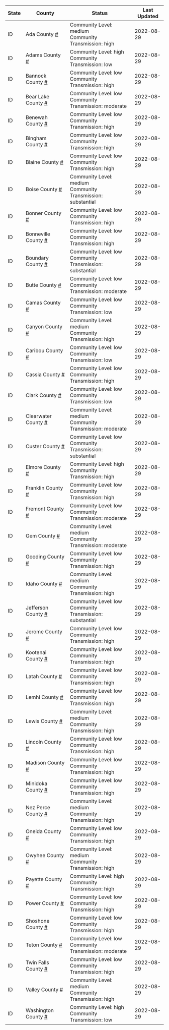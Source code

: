 State | County | Status | Last Updated
--- | --- | --- | --- 
ID | Ada County <a href="#ada_county">#</a> | <a name="ada_county"></a>Community Level: medium<br/>Community Transmission: high | 2022-08-29
ID | Adams County <a href="#adams_county">#</a> | <a name="adams_county"></a>Community Level: high<br/>Community Transmission: low | 2022-08-29
ID | Bannock County <a href="#bannock_county">#</a> | <a name="bannock_county"></a>Community Level: low<br/>Community Transmission: high | 2022-08-29
ID | Bear Lake County <a href="#bear_lake_county">#</a> | <a name="bear_lake_county"></a>Community Level: low<br/>Community Transmission: moderate | 2022-08-29
ID | Benewah County <a href="#benewah_county">#</a> | <a name="benewah_county"></a>Community Level: low<br/>Community Transmission: high | 2022-08-29
ID | Bingham County <a href="#bingham_county">#</a> | <a name="bingham_county"></a>Community Level: low<br/>Community Transmission: high | 2022-08-29
ID | Blaine County <a href="#blaine_county">#</a> | <a name="blaine_county"></a>Community Level: low<br/>Community Transmission: high | 2022-08-29
ID | Boise County <a href="#boise_county">#</a> | <a name="boise_county"></a>Community Level: medium<br/>Community Transmission: substantial | 2022-08-29
ID | Bonner County <a href="#bonner_county">#</a> | <a name="bonner_county"></a>Community Level: low<br/>Community Transmission: high | 2022-08-29
ID | Bonneville County <a href="#bonneville_county">#</a> | <a name="bonneville_county"></a>Community Level: low<br/>Community Transmission: high | 2022-08-29
ID | Boundary County <a href="#boundary_county">#</a> | <a name="boundary_county"></a>Community Level: low<br/>Community Transmission: substantial | 2022-08-29
ID | Butte County <a href="#butte_county">#</a> | <a name="butte_county"></a>Community Level: low<br/>Community Transmission: moderate | 2022-08-29
ID | Camas County <a href="#camas_county">#</a> | <a name="camas_county"></a>Community Level: low<br/>Community Transmission: low | 2022-08-29
ID | Canyon County <a href="#canyon_county">#</a> | <a name="canyon_county"></a>Community Level: medium<br/>Community Transmission: high | 2022-08-29
ID | Caribou County <a href="#caribou_county">#</a> | <a name="caribou_county"></a>Community Level: low<br/>Community Transmission: low | 2022-08-29
ID | Cassia County <a href="#cassia_county">#</a> | <a name="cassia_county"></a>Community Level: low<br/>Community Transmission: high | 2022-08-29
ID | Clark County <a href="#clark_county">#</a> | <a name="clark_county"></a>Community Level: low<br/>Community Transmission: low | 2022-08-29
ID | Clearwater County <a href="#clearwater_county">#</a> | <a name="clearwater_county"></a>Community Level: medium<br/>Community Transmission: moderate | 2022-08-29
ID | Custer County <a href="#custer_county">#</a> | <a name="custer_county"></a>Community Level: low<br/>Community Transmission: substantial | 2022-08-29
ID | Elmore County <a href="#elmore_county">#</a> | <a name="elmore_county"></a>Community Level: high<br/>Community Transmission: high | 2022-08-29
ID | Franklin County <a href="#franklin_county">#</a> | <a name="franklin_county"></a>Community Level: low<br/>Community Transmission: high | 2022-08-29
ID | Fremont County <a href="#fremont_county">#</a> | <a name="fremont_county"></a>Community Level: low<br/>Community Transmission: moderate | 2022-08-29
ID | Gem County <a href="#gem_county">#</a> | <a name="gem_county"></a>Community Level: medium<br/>Community Transmission: moderate | 2022-08-29
ID | Gooding County <a href="#gooding_county">#</a> | <a name="gooding_county"></a>Community Level: low<br/>Community Transmission: high | 2022-08-29
ID | Idaho County <a href="#idaho_county">#</a> | <a name="idaho_county"></a>Community Level: medium<br/>Community Transmission: high | 2022-08-29
ID | Jefferson County <a href="#jefferson_county">#</a> | <a name="jefferson_county"></a>Community Level: low<br/>Community Transmission: substantial | 2022-08-29
ID | Jerome County <a href="#jerome_county">#</a> | <a name="jerome_county"></a>Community Level: low<br/>Community Transmission: high | 2022-08-29
ID | Kootenai County <a href="#kootenai_county">#</a> | <a name="kootenai_county"></a>Community Level: low<br/>Community Transmission: high | 2022-08-29
ID | Latah County <a href="#latah_county">#</a> | <a name="latah_county"></a>Community Level: low<br/>Community Transmission: high | 2022-08-29
ID | Lemhi County <a href="#lemhi_county">#</a> | <a name="lemhi_county"></a>Community Level: low<br/>Community Transmission: high | 2022-08-29
ID | Lewis County <a href="#lewis_county">#</a> | <a name="lewis_county"></a>Community Level: medium<br/>Community Transmission: high | 2022-08-29
ID | Lincoln County <a href="#lincoln_county">#</a> | <a name="lincoln_county"></a>Community Level: low<br/>Community Transmission: high | 2022-08-29
ID | Madison County <a href="#madison_county">#</a> | <a name="madison_county"></a>Community Level: low<br/>Community Transmission: high | 2022-08-29
ID | Minidoka County <a href="#minidoka_county">#</a> | <a name="minidoka_county"></a>Community Level: low<br/>Community Transmission: high | 2022-08-29
ID | Nez Perce County <a href="#nez_perce_county">#</a> | <a name="nez_perce_county"></a>Community Level: medium<br/>Community Transmission: high | 2022-08-29
ID | Oneida County <a href="#oneida_county">#</a> | <a name="oneida_county"></a>Community Level: low<br/>Community Transmission: high | 2022-08-29
ID | Owyhee County <a href="#owyhee_county">#</a> | <a name="owyhee_county"></a>Community Level: medium<br/>Community Transmission: high | 2022-08-29
ID | Payette County <a href="#payette_county">#</a> | <a name="payette_county"></a>Community Level: high<br/>Community Transmission: high | 2022-08-29
ID | Power County <a href="#power_county">#</a> | <a name="power_county"></a>Community Level: low<br/>Community Transmission: high | 2022-08-29
ID | Shoshone County <a href="#shoshone_county">#</a> | <a name="shoshone_county"></a>Community Level: low<br/>Community Transmission: high | 2022-08-29
ID | Teton County <a href="#teton_county">#</a> | <a name="teton_county"></a>Community Level: low<br/>Community Transmission: moderate | 2022-08-29
ID | Twin Falls County <a href="#twin_falls_county">#</a> | <a name="twin_falls_county"></a>Community Level: low<br/>Community Transmission: high | 2022-08-29
ID | Valley County <a href="#valley_county">#</a> | <a name="valley_county"></a>Community Level: medium<br/>Community Transmission: high | 2022-08-29
ID | Washington County <a href="#washington_county">#</a> | <a name="washington_county"></a>Community Level: high<br/>Community Transmission: low | 2022-08-29
